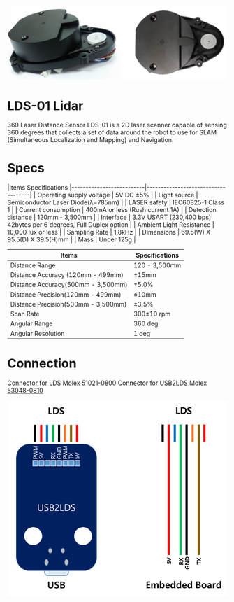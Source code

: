 ![](LDS.png)

# LDS-01 Lidar

360 Laser Distance Sensor LDS-01 is a 2D laser scanner capable of sensing 360 degrees that collects a set of data around the robot to use for SLAM (Simultaneous Localization and Mapping) and Navigation.

# Specs

|Items	Specifications
|--------------------------|------------------------------------|
| Operating supply voltage |                          5V DC ±5% |
| Light source             | Semiconductor Laser Diode(λ=785nm) |
| LASER safety             |                 IEC60825-1 Class 1 |
| Current consumption      |    400mA or less (Rush current 1A) |
| Detection distance       |                    120mm - 3,500mm |
| Interface                | 3.3V USART (230,400 bps) 42bytes per 6 degrees, Full Duplex option |
| Ambient Light Resistance | 10,000 lux or less |
| Sampling Rate            | 1.8kHz |
| Dimensions               | 69.5(W) X 95.5(D) X 39.5(H)mm |
| Mass                     | Under 125g |

| Items                             | Specifications  |
|-----------------------------------|-----------------|
|Distance Range	                    |   120 - 3,500mm |
|Distance Accuracy (120mm - 499mm)  |     ±15mm       |
|Distance Accuracy(500mm - 3,500mm) |     ±5.0%       |
|Distance Precision(120mm - 499mm)  |     ±10mm       |
|Distance Precision(500mm - 3,500mm)|     ±3.5%       |
|Scan Rate | 300±10 rpm |
|Angular Range | 360 deg |
|Angular Resolution | 1 deg |

# Connection

[Connector for LDS Molex 51021-0800](http://www.molex.com/pdm_docs/sd/510210800_sd.pdf)
[Connector for USB2LDS Molex 53048-0810](http://www.molex.com/pdm_docs/sd/530480810_sd.pdf)

![](lds_lines.png)
